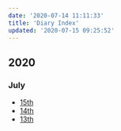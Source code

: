 ```yaml
---
date: '2020-07-14 11:11:33'
title: 'Diary Index'
updated: '2020-07-15 09:25:52'
---
```

## 2020

### July
  * [15th](/2020-07-15)
  * [14th](/2020-07-14)
  * [13th](/2020-07-13)
